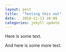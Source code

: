 ```yaml
---
layout: post
title:  "Testing this out"
date:   2018-11-13 10:09
categories: jekyll update
---
```


Here is some text.

And here is some more text.

[jekyll-docs]: https://jekyllrb.com/docs/home
[jekyll-gh]:   https://github.com/jekyll/jekyll
[jekyll-talk]: https://talk.jekyllrb.com/
